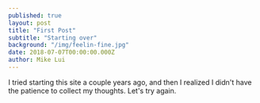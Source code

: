```yaml
---
published: true
layout: post
title: "First Post"
subtitle: "Starting over"
background: "/img/feelin-fine.jpg"
date: 2018-07-07T00:00:00.000Z
author: Mike Lui
---
```


I tried starting this site a couple years ago, and then I realized I didn't have the patience to collect my thoughts.
Let's try again.

